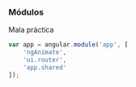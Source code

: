 ### Módulos

Mala práctica

```JavaScript
var app = angular.module('app', [
    'ngAnimate',
    'ui.router',
    'app.shared'
]);
```
